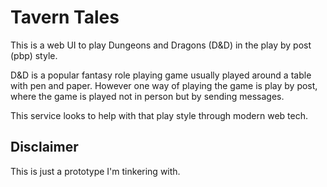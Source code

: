 # Tavern Tales

This is a web UI to play Dungeons and Dragons (D&D) in the play by post (pbp) style.

D&D is a popular fantasy role playing game usually played around a table with
pen and paper. However one way of playing the game is play by post, where the
game is played not in person but by sending messages.

This service looks to help with that play style through modern web tech.

## Disclaimer

This is just a prototype I'm tinkering with.

